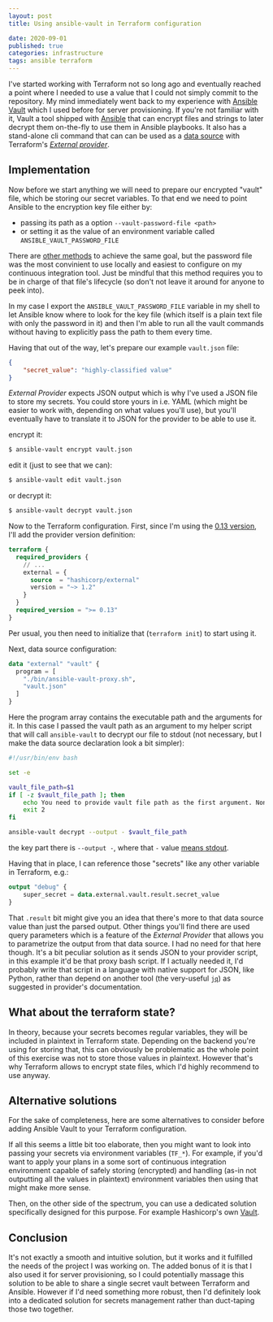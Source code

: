 ```yaml
---
layout: post
title: Using ansible-vault in Terraform configuration

date: 2020-09-01
published: true
categories: infrastructure
tags: ansible terraform
---
```


I've started working with Terraform not so long ago and eventually reached a point where I needed to use a value that I could not simply commit to the repository. My mind immediately went back to my experience with [Ansible Vault](https://docs.ansible.com/ansible/latest/user_guide/vault.html) which I used before for server provisioning. If you're not familiar with it, Vault a tool shipped with [Ansible](https://www.ansible.com/) that can encrypt files and strings to later decrypt them on-the-fly to use them in Ansible playbooks. It also has a stand-alone cli command that can can be used as a [data source](https://registry.terraform.io/providers/hashicorp/external/latest/docs/data-sources/data_source) with Terraform's [*External provider*](https://github.com/hashicorp/terraform-provider-external).

## Implementation

Now before we start anything we will need to prepare our encrypted "vault" file, which be storing our secret variables. To that end we need to point Ansible to the encryption key file either by:

* passing its path as a option `--vault-password-file <path>` 
* or setting it as the value of an environment variable called `ANSIBLE_VAULT_PASSWORD_FILE`
 
There are [other methods](https://docs.ansible.com/ansible/latest/user_guide/vault.html#providing-vault-passwords) to achieve the same goal, but the password file was the most convinient to use locally and easiest to configure on my continuous integration tool. Just be mindful that this method requires you to be in charge of that file's lifecycle (so don't not leave it around for anyone to peek into).

In my case I export the `ANSIBLE_VAULT_PASSWORD_FILE` variable in my shell to let Ansible know where to look for the key file (which itself is a plain text file with only the password in it) and then I'm able to run all the vault commands without having to explicitly pass the path to them every time.

Having that out of the way, let's prepare our example `vault.json` file:

```json
{
	"secret_value": "highly-classified value"
}
```

*External Provider* expects JSON output which is why I've used a JSON file to store my secrets. You could store yours in i.e. YAML (which might be easier to work with, depending on what values you'll use), but you'll eventually have to translate it to JSON for the provider to be able to use it.

encrypt it:

```bash
$ ansible-vault encrypt vault.json
```

edit it (just to see that we can):

```bash
$ ansible-vault edit vault.json
```

or decrypt it:

```bash
$ ansible-vault decrypt vault.json
```

Now to the Terraform configuration. First, since I'm using the [0.13 version](https://github.com/hashicorp/terraform/releases/tag/v0.13.0), I'll add the provider version definition:

```tf
terraform {
  required_providers {
    // ...
    external = {
      source  = "hashicorp/external"
      version = "~> 1.2"
    }
  }
  required_version = ">= 0.13"
}
```

Per usual, you then need to initialize that (`terraform init`) to start using it.

Next, data source configuration:

```tf
data "external" "vault" {
  program = [
    "./bin/ansible-vault-proxy.sh",
    "vault.json"
  ]
}
```

Here the program array contains the executable path and the arguments for it. In this case I passed the vault path as an argument to my helper script that will call `ansible-vault` to decrypt our file to stdout (not necessary, but I make the data source declaration look a bit simpler):

```bash
#!/usr/bin/env bash

set -e

vault_file_path=$1
if [ -z $vault_file_path ]; then
    echo You need to provide vault file path as the first argument. None received.
    exit 2
fi

ansible-vault decrypt --output - $vault_file_path
```

the key part there is `--output -`, where that `-` value [means stdout](https://docs.ansible.com/ansible/latest/cli/ansible-vault.html#cmdoption-ansible-vault-decrypt-output). 

Having that in place, I can reference those "secrets" like any other variable in Terraform, e.g.:

```tf
output "debug" {
    super_secret = data.external.vault.result.secret_value
}
```

That `.result` bit might give you an idea that there's more to that data source value than just the parsed output. Other things you'll find there are used query parameters which is a feature of the *External Provider* that allows you to parametrize the output from that data source. I had no need for that here though. It's a bit peculiar solution as it sends JSON to your provider script, in this example it'd be that proxy bash script. If I actually needed it, I'd probably write that script in a language with native support for JSON, like Python, rather than depend on another tool (the very-useful [`jq`](https://github.com/stedolan/jq)) as suggested in provider's documentation. 

## What about the terraform state?

In theory, because your secrets becomes regular variables, they will be included in plaintext in Terraform state. Depending on the backend you're using for storing that, this can obviously be problematic as the whole point of this exercise was not to store those values in plaintext. However that's why Terraform allows to encrypt state files, which I'd highly recommend to use anyway. 

## Alternative solutions

For the sake of completeness, here are some alternatives to consider before adding Ansible Vault to your Terraform configuration.  

If all this seems a little bit too elaborate, then you might want to look into passing your secrets via environment variables (`TF_*`). For example, if you'd want to apply your plans in a some sort of continuous integration environment capable of safely storing (encrypted) and handling (as-in not outputting all the values in plaintext) environment variables then using that might make more sense. 

Then, on the other side of the spectrum, you can use a dedicated solution specifically designed for this purpose. For example Hashicorp's own [Vault](https://www.vaultproject.io/).

## Conclusion

It's not exactly a smooth and intuitive solution, but it works and it fulfilled the needs of the project I was working on. The added bonus of it is that I also used it for server provisioning, so I could potentially massage this solution to be able to share a single secret vault between Terraform and Ansible. However if I'd need something more robust, then I'd definitely look into a dedicated solution for secrets management rather than duct-taping those two together. 